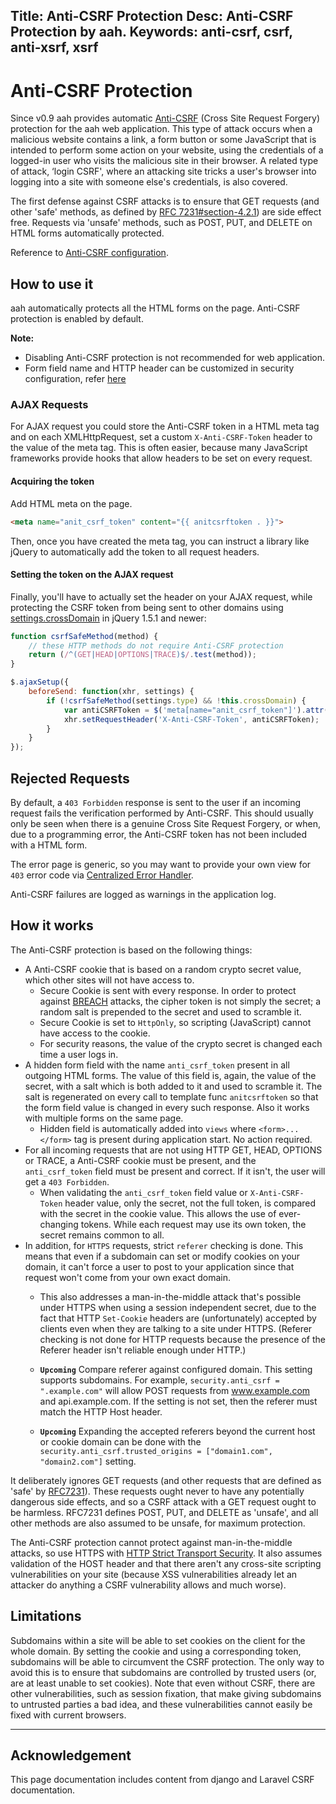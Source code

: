 Title: Anti-CSRF Protection
Desc: Anti-CSRF Protection by aah.
Keywords: anti-csrf, csrf, anti-xsrf, xsrf
---
# Anti-CSRF Protection

<span class="badge lb-sm">Since v0.9</span> aah provides automatic [Anti-CSRF](https://www.owasp.org/index.php/Cross-Site_Request_Forgery_(CSRF)_Prevention_Cheat_Sheet) (Cross Site Request Forgery) protection for the aah web application. This type of attack occurs when a malicious website contains a link, a form button or some JavaScript that is intended to perform some action on your website, using the credentials of a logged-in user who visits the malicious site in their browser. A related type of attack, ‘login CSRF', where an attacking site tricks a user's browser into logging into a site with someone else's credentials, is also covered.

The first defense against CSRF attacks is to ensure that GET requests (and other 'safe' methods, as defined by [RFC 7231#section-4.2.1](https://tools.ietf.org/html/rfc7231.html#section-4.2.1)) are side effect free. Requests via 'unsafe' methods, such as POST, PUT, and DELETE on HTML forms automatically protected.

Reference to [Anti-CSRF configuration](security-config.html#section-anti-csrf).

## How to use it

aah automatically protects all the HTML forms on the page. Anti-CSRF protection is enabled by default.

<div class="alert alert-info-blue">
<p><strong>Note:</strong>
<ul>
  <li>Disabling Anti-CSRF protection is not recommended for web application.</li>
  <li>Form field name and HTTP header can be customized in security configuration, refer <a href="security-config.html#section-anti-csrf">here</a></li>
</ul>
</p>
</div>

### AJAX Requests
For AJAX request you could store the Anti-CSRF token in a HTML meta tag and on each XMLHttpRequest, set a custom `X-Anti-CSRF-Token` header to the value of the meta tag. This is often easier, because many JavaScript frameworks provide hooks that allow headers to be set on every request.

#### Acquiring the token
Add HTML meta on the page.
```html
<meta name="anit_csrf_token" content="{{ anitcsrftoken . }}">
```
Then, once you have created the meta tag, you can instruct a library like jQuery to automatically add the token to all request headers.

#### Setting the token on the AJAX request
Finally, you'll have to actually set the header on your AJAX request, while protecting the CSRF token from being sent to other domains using [settings.crossDomain](https://api.jquery.com/jQuery.ajax/) in jQuery 1.5.1 and newer:

```js
function csrfSafeMethod(method) {
    // these HTTP methods do not require Anti-CSRF protection
    return (/^(GET|HEAD|OPTIONS|TRACE)$/.test(method));
}

$.ajaxSetup({
    beforeSend: function(xhr, settings) {
        if (!csrfSafeMethod(settings.type) && !this.crossDomain) {
            var antiCSRFToken = $('meta[name="anit_csrf_token"]').attr('content');
            xhr.setRequestHeader('X-Anti-CSRF-Token', antiCSRFToken);
        }
    }
});
```

## Rejected Requests
By default, a `403 Forbidden` response is sent to the user if an incoming request fails the verification performed by Anti-CSRF. This should usually only be seen when there is a genuine Cross Site Request Forgery, or when, due to a programming error, the Anti-CSRF token has not been included with a HTML form.

The error page is generic, so you may want to provide your own view for `403` error code via [Centralized Error Handler](centralized-error-handler.html).

Anti-CSRF failures are logged as warnings in the application log.

## How it works
The Anti-CSRF protection is based on the following things:

  * A Anti-CSRF cookie that is based on a random crypto secret value, which other sites will not have access to.
      - Secure Cookie is sent with every response. In order to protect against [BREACH](http://breachattack.com/) attacks, the cipher token is not simply the secret; a random salt is prepended to the secret and used to scramble it.
      - Secure Cookie is set to `HttpOnly`, so scripting (JavaScript) cannot have access to the cookie.
      - For security reasons, the value of the crypto secret is changed each time a user logs in.
  * A hidden form field with the name `anti_csrf_token` present in all outgoing HTML forms. The value of this field is, again, the value of the secret, with a salt which is both added to it and used to scramble it. The salt is regenerated on every call to template func `anitcsrftoken` so that the form field value is changed in every such response. Also it works with multiple forms on the same page.
      - Hidden field is automatically added into `views` where `<form>...</form>` tag is present during application start. No action required.
  * For all incoming requests that are not using HTTP GET, HEAD, OPTIONS or TRACE, a Anti-CSRF cookie must be present, and the `anti_csrf_token` field must be present and correct. If it isn't, the user will get a `403 Forbidden`.
      - When validating the `anti_csrf_token` field value or `X-Anti-CSRF-Token` header value, only the secret, not the full token, is compared with the secret in the cookie value. This allows the use of ever-changing tokens. While each request may use its own token, the secret remains common to all.
  * In addition, for `HTTPS` requests, strict `referer` checking is done. This means that even if a subdomain can set or modify cookies on your domain, it can't force a user to post to your application since that request won't come from your own exact domain.
      - This also addresses a man-in-the-middle attack that's possible under HTTPS when using a session independent secret, due to the fact that HTTP `Set-Cookie` headers are (unfortunately) accepted by clients even when they are talking to a site under HTTPS. (Referer checking is not done for HTTP requests because the presence of the Referer header isn't reliable enough under HTTP.)
      - **`Upcoming`** Compare referer against configured domain. This setting supports subdomains. For example, `security.anti_csrf = ".example.com"` will allow POST requests from www.example.com and api.example.com. If the setting is not set, then the referer must match the HTTP Host header.

      - **`Upcoming`** Expanding the accepted referers beyond the current host or cookie domain can be done with the `security.anti_csrf.trusted_origins = ["domain1.com", "domain2.com"]` setting.

It deliberately ignores GET requests (and other requests that are defined as 'safe' by [RFC7231](https://tools.ietf.org/html/rfc7231.html)). These requests ought never to have any potentially dangerous side effects, and so a CSRF attack with a GET request ought to be harmless. RFC7231 defines POST, PUT, and DELETE as 'unsafe', and all other methods are also assumed to be unsafe, for maximum protection.

The Anti-CSRF protection cannot protect against man-in-the-middle attacks, so use HTTPS with [HTTP Strict Transport Security](security-config.html#header-strict-transport-security-sts-aka-hsts). It also assumes validation of the HOST header and that there aren't any cross-site scripting vulnerabilities on your site (because XSS vulnerabilities already let an attacker do anything a CSRF vulnerability allows and much worse).

## Limitations

Subdomains within a site will be able to set cookies on the client for the whole domain. By setting the cookie and using a corresponding token, subdomains will be able to circumvent the CSRF protection. The only way to avoid this is to ensure that subdomains are controlled by trusted users (or, are at least unable to set cookies). Note that even without CSRF, there are other vulnerabilities, such as session fixation, that make giving subdomains to untrusted parties a bad idea, and these vulnerabilities cannot easily be fixed with current browsers.

----
## Acknowledgement

This page documentation includes content from django and Laravel CSRF documentation.
